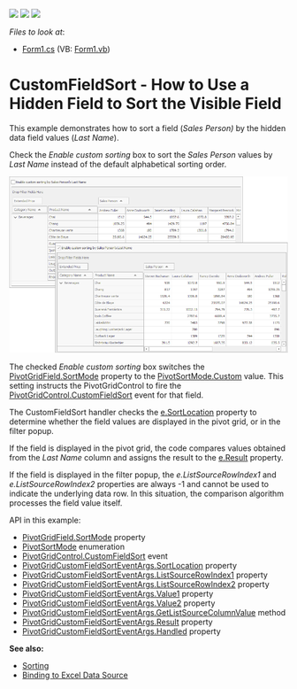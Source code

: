 <!-- default badges list -->
![](https://img.shields.io/endpoint?url=https://codecentral.devexpress.com/api/v1/VersionRange/128579525/18.2.3%2B)
[![](https://img.shields.io/badge/Open_in_DevExpress_Support_Center-FF7200?style=flat-square&logo=DevExpress&logoColor=white)](https://supportcenter.devexpress.com/ticket/details/E331)
[![](https://img.shields.io/badge/📖_How_to_use_DevExpress_Examples-e9f6fc?style=flat-square)](https://docs.devexpress.com/GeneralInformation/403183)
<!-- default badges end -->
<!-- default file list -->
*Files to look at*:

* [Form1.cs](./CS/CustomFieldSortExample/Form1.cs) (VB: [Form1.vb](./VB/CustomFieldSortExample/Form1.vb))
<!-- default file list end -->
# CustomFieldSort - How to Use a Hidden Field to Sort the Visible Field

This example demonstrates how to sort a field (_Sales Person)_ by the hidden data field values (_Last Name_).

Check the _Enable custom sorting_ box to sort the _Sales Person_ values by _Last Name_ instead of the default alphabetical sorting order.

![](./images/screenshot.png)

The checked _Enable custom sorting_ box switches the [PivotGridField.SortMode](https://docs.devexpress.com/CoreLibraries/DevExpress.XtraPivotGrid.PivotGridFieldBase.SortMode) property to the [PivotSortMode.Custom](https://docs.devexpress.com/CoreLibraries/DevExpress.XtraPivotGrid.PivotSortMode) value. This setting instructs the PivotGridControl to fire the [PivotGridControl.CustomFieldSort](https://docs.devexpress.com/WindowsForms/DevExpress.XtraPivotGrid.PivotGridControl.CustomFieldSort) event for that field.

The CustomFieldSort handler checks the [e.SortLocation](https://docs.devexpress.com/CoreLibraries/DevExpress.XtraPivotGrid.PivotGridCustomFieldSortEventArgsBase-1.SortLocation) property to determine whether the field values are displayed in the pivot grid, or in the filter popup. 

If the field is displayed in the pivot grid, the code compares values obtained from the _Last Name_ column and assigns the result to the [e.Result](https://docs.devexpress.com/CoreLibraries/DevExpress.XtraPivotGrid.PivotGridCustomFieldSortEventArgsBase-1.Result) property.


If the field is displayed in the filter popup, the _e.ListSourceRowIndex1_ and _e.ListSourceRowIndex2_ properties are always -1 and cannot be used to indicate the underlying data row. In this situation, the comparison algorithm processes the field value itself.

API in this example:

* [PivotGridField.SortMode](https://docs.devexpress.com/CoreLibraries/DevExpress.XtraPivotGrid.PivotGridFieldBase.SortMode) property
* [PivotSortMode](https://docs.devexpress.com/CoreLibraries/DevExpress.XtraPivotGrid.PivotSortMode) enumeration
* [PivotGridControl.CustomFieldSort](https://docs.devexpress.com/WindowsForms/DevExpress.XtraPivotGrid.PivotGridControl.CustomFieldSort) event
* [PivotGridCustomFieldSortEventArgs.SortLocation](https://docs.devexpress.com/CoreLibraries/DevExpress.XtraPivotGrid.PivotGridCustomFieldSortEventArgsBase-1.SortLocation) property
* [PivotGridCustomFieldSortEventArgs.ListSourceRowIndex1](https://docs.devexpress.com/CoreLibraries/DevExpress.XtraPivotGrid.PivotGridCustomFieldSortEventArgsBase-1.ListSourceRowIndex1) property
* [PivotGridCustomFieldSortEventArgs.ListSourceRowIndex2](https://docs.devexpress.com/CoreLibraries/DevExpress.XtraPivotGrid.PivotGridCustomFieldSortEventArgsBase-1.ListSourceRowIndex2) property
* [PivotGridCustomFieldSortEventArgs.Value1](https://docs.devexpress.com/CoreLibraries/DevExpress.XtraPivotGrid.PivotGridCustomFieldSortEventArgsBase-1.Value1) property
* [PivotGridCustomFieldSortEventArgs.Value2](https://docs.devexpress.com/CoreLibraries/DevExpress.XtraPivotGrid.PivotGridCustomFieldSortEventArgsBase-1.Value2) property
* [PivotGridCustomFieldSortEventArgs.GetListSourceColumnValue](https://docs.devexpress.com/CoreLibraries/DevExpress.XtraPivotGrid.PivotGridCustomFieldSortEventArgsBase-1.GetListSourceColumnValue(System.Int32-System.String)) method
* [PivotGridCustomFieldSortEventArgs.Result](https://docs.devexpress.com/CoreLibraries/DevExpress.XtraPivotGrid.PivotGridCustomFieldSortEventArgsBase-1.Result) property
* [PivotGridCustomFieldSortEventArgs.Handled](https://docs.devexpress.com/CoreLibraries/DevExpress.XtraPivotGrid.PivotGridCustomFieldSortEventArgsBase-1.Handled) property

**See also:**

* [Sorting](https://docs.devexpress.com/WindowsForms/1809)
* [Binding to Excel Data Source](https://docs.devexpress.com/WindowsForms/115529)

